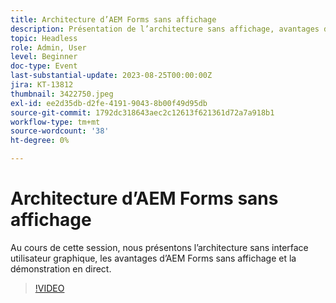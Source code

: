 ```yaml
---
title: Architecture d’AEM Forms sans affichage
description: Présentation de l’architecture sans affichage, avantages d’AEM Forms sans affichage et démonstration en direct.
topic: Headless
role: Admin, User
level: Beginner
doc-type: Event
last-substantial-update: 2023-08-25T00:00:00Z
jira: KT-13812
thumbnail: 3422750.jpeg
exl-id: ee2d35db-d2fe-4191-9043-8b00f49d95db
source-git-commit: 1792dc318643aec2c12613f621361d72a7a918b1
workflow-type: tm+mt
source-wordcount: '38'
ht-degree: 0%

---
```


# Architecture d’AEM Forms sans affichage

Au cours de cette session, nous présentons l’architecture sans interface utilisateur graphique, les avantages d’AEM Forms sans affichage et la démonstration en direct.

>[!VIDEO](https://video.tv.adobe.com/v/3422750/?learn=on)
